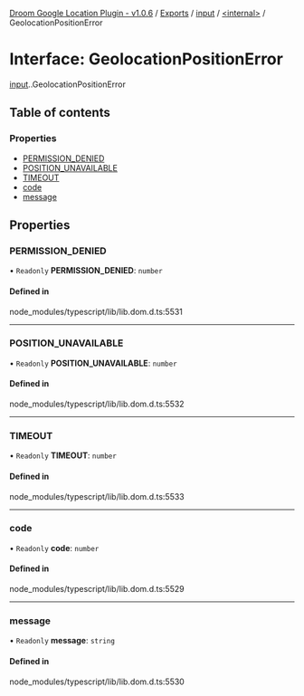[Droom Google Location Plugin - v1.0.6](../README.md) / [Exports](../modules.md) / [input](../modules/input.md) / [<internal\>](../modules/input._internal_.md) / GeolocationPositionError

# Interface: GeolocationPositionError

[input](../modules/input.md).[<internal>](../modules/input._internal_.md).GeolocationPositionError

## Table of contents

### Properties

- [PERMISSION\_DENIED](input._internal_.GeolocationPositionError.md#permission_denied)
- [POSITION\_UNAVAILABLE](input._internal_.GeolocationPositionError.md#position_unavailable)
- [TIMEOUT](input._internal_.GeolocationPositionError.md#timeout)
- [code](input._internal_.GeolocationPositionError.md#code)
- [message](input._internal_.GeolocationPositionError.md#message)

## Properties

### PERMISSION\_DENIED

• `Readonly` **PERMISSION\_DENIED**: `number`

#### Defined in

node_modules/typescript/lib/lib.dom.d.ts:5531

___

### POSITION\_UNAVAILABLE

• `Readonly` **POSITION\_UNAVAILABLE**: `number`

#### Defined in

node_modules/typescript/lib/lib.dom.d.ts:5532

___

### TIMEOUT

• `Readonly` **TIMEOUT**: `number`

#### Defined in

node_modules/typescript/lib/lib.dom.d.ts:5533

___

### code

• `Readonly` **code**: `number`

#### Defined in

node_modules/typescript/lib/lib.dom.d.ts:5529

___

### message

• `Readonly` **message**: `string`

#### Defined in

node_modules/typescript/lib/lib.dom.d.ts:5530
